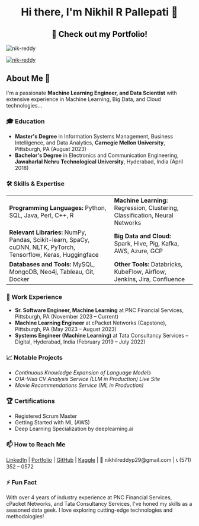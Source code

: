 <h1 align="center">Hi there, I'm Nikhil R Pallepati 👋</h1>
<h2 align="center"><a href="https://nik-reddy.github.io" style="text-decoration: none; color: #000;">🎨 Check out my Portfolio!</a></h2>

<p align="left"> <img src="https://komarev.com/ghpvc/?username=nik-reddy&label=Profile%20views&color=0e75b6&style=flat" alt="nik-reddy" /> </p>

<p align="left"> <a href="https://github.com/ryo-ma/github-profile-trophy"><img src="https://github-profile-trophy.vercel.app/?username=nik-reddy" alt="nik-reddy" /></a> </p>

<h2>About Me 🚀</h2>
<p>I'm a passionate <strong>Machine Learning Engineer, and Data Scientist</strong> with extensive experience in Machine Learning, Big Data, and Cloud technologies...</p>

<h3>🎓 Education</h3>
<ul>
  <li><strong>Master's Degree</strong> in Information Systems Management, Business Intelligence, and Data Analytics, <strong>Carnegie Mellon University</strong>, Pittsburgh, PA (August 2023)</li>
  <li><strong>Bachelor's Degree</strong> in Electronics and Communication Engineering, <strong>Jawaharlal Nehru Technological University</strong>, Hyderabad, India (April 2018)</li>
</ul>

<h3>🛠️ Skills & Expertise</h3>
<table>
  <tr>
    <td><strong>Programming Languages:</strong> Python, SQL, Java, Perl, C++, R</td>
    <td><strong>Machine Learning:</strong> Regression, Clustering, Classification, Neural Networks</td>
  </tr>
  <tr>
    <td><strong>Relevant Libraries:</strong> NumPy, Pandas, Scikit-learn, SpaCy, cuDNN, NLTK, PyTorch, Tensorflow, Keras, Huggingface</td>
    <td><strong>Big Data and Cloud:</strong> Spark, Hive, Pig, Kafka, AWS, Azure, GCP</td>
  </tr>
  <tr>
    <td><strong>Databases and Tools:</strong> MySQL, MongoDB, Neo4j, Tableau, Git, Docker</td>
    <td><strong>Other Tools:</strong> Databricks, KubeFlow, Airflow, Jenkins, Jira, Confluence</td>
  </tr>
</table>

<h3>🏢 Work Experience</h3>
<ul>
  <li><strong>Sr. Software Engineer, Machine Learning</strong> at PNC Financial Services, Pittsburgh, PA (November 2023 – Current)</li>
  <li><strong>Machine Learning Engineer</strong> at cPacket Networks (Capstone), Pittsburgh, PA (May 2023 – August 2023)</li>
  <li><strong>Systems Engineer (Machine Learning)</strong> at Tata Consultancy Services – Digital, Hyderabad, India (February 2019 – July 2022)</li>
</ul>

<h3>📈 Notable Projects</h3>
<ul>
  <li><em>Continuous Knowledge Expansion of Language Models</em></li>
  <li><em>O1A-Visa CV Analysis Service (LLM in Production) Live Site</em></li>
  <li><em>Movie Recommendations Service (ML in Production)</em></li>
</ul>

<h3>🏆 Certifications</h3>
<ul>
  <li>Registered Scrum Master</li>
  <li>Getting Started with ML (AWS)</li>
  <li>Deep Learning Specialization by deeplearning.ai</li>
</ul>

<h3>📫 How to Reach Me</h3>
<p>
  <a href="https://www.linkedin.com/in/nikhil-reddy-pallepati/">LinkedIn</a> |
  <a href="https://nik-reddy.github.io/">Portfolio</a> |
  <a href="https://github.com/Nik-Reddy">GitHub</a> |
  <a href="https://www.kaggle.com/nikhilreddyp29">Kaggle</a> |
  📧 nikhilreddyp29@gmail.com |
  📞 (571) 352 – 0572
</p>

<h3>⚡ Fun Fact</h3>
<p>With over 4 years of industry experience at PNC Financial Services, cPacket Networks, and Tata Consultancy Services, I've honed my skills as a seasoned data geek. I love exploring cutting-edge technologies and methodologies!</p>
